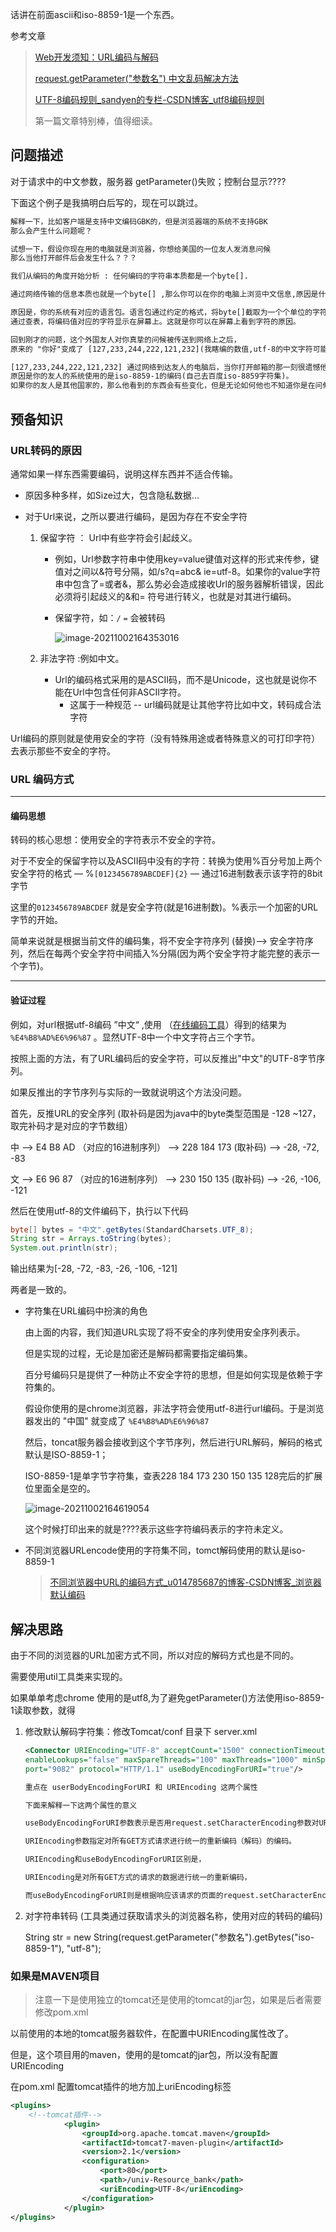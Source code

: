 话讲在前面ascii和iso-8859-1是一个东西。

参考文章

> [Web开发须知：URL编码与解码](https://www.cnblogs.com/liuhongfeng/p/5006341.html)
>
> [request.getParameter("参数名") 中文乱码解决方法](https://www.huaweicloud.com/articles/02a827f18fa1b19b09323a4a212ed75e.html)
>
> [UTF-8编码规则_sandyen的专栏-CSDN博客_utf8编码规则](https://blog.csdn.net/sandyen/article/details/1108168)
>
> 第一篇文章特别棒，值得细读。



## 问题描述

对于请求中的中文参数，服务器 getParameter()失败；控制台显示????



下面这个例子是我搞明白后写的，现在可以跳过。

```xml
解释一下，比如客户端是支持中文编码GBK的，但是浏览器端的系统不支持GBK
那么会产生什么问题呢？ 

试想一下，假设你现在用的电脑就是浏览器，你想给美国的一位友人发消息问候
那么当他打开邮件后会发生什么？？？

我们从编码的角度开始分析 : 任何编码的字符串本质都是一个byte[].

通过网络传输的信息本质也就是一个byte[] ,那么你可以在你的电脑上浏览中文信息,原因是什么？？

原因是，你的系统有对应的语言包。语言包通过约定的格式，将byte[]截取为一个个单位的字符编码。
通过查表，将编码值对应的字符显示在屏幕上。这就是你可以在屏幕上看到字符的原因。

回到刚才的问题，这个外国友人对你真挚的问候被传送到网络上之后，
原来的 "你好"变成了 [127,233,244,222,121,232](我瞎编的数值,utf-8的中文字符可能是3字节)

[127,233,244,222,121,232] 通过网络到达友人的电脑后，当你打开邮箱的那一刻很遗憾他看到的大概率就是 ????y?
原因是你的友人的系统使用的是iso-8859-1的编码(自己去百度iso-8859字符集)。
如果你的友人是其他国家的，那么他看到的东西会有些变化，但是无论如何他也不知道你是在问候他。
```

## 预备知识

### URL转码的原因

通常如果一样东西需要编码，说明这样东西并不适合传输。

- 原因多种多样，如Size过大，包含隐私数据...

- 对于Url来说，之所以要进行编码，是因为存在不安全字符

  1. 保留字符 ： Url中有些字符会引起歧义。

     - 例如，Url参数字符串中使用key=value键值对这样的形式来传参，键值对之间以&符号分隔，如/s?q=abc& ie=utf-8。如果你的value字符串中包含了=或者&，那么势必会造成接收Url的服务器解析错误，因此必须将引起歧义的&和= 符号进行转义，也就是对其进行编码。

     - 保留字符，如：`/`  `=` 会被转码

       ![image-20211002164353016](https://kkddyz-oss-image-hosting-service.oss-cn-hangzhou.aliyuncs.com/image/20211002164353.png)

  2. 非法字符 :例如中文。

     - Url的编码格式采用的是ASCII码，而不是Unicode，这也就是说你不能在Url中包含任何非ASCII字符。
       - 这属于一种规范 -- url编码就是让其他字符比如中文，转码成合法字符



Url编码的原则就是使用安全的字符（没有特殊用途或者特殊意义的可打印字符）去表示那些不安全的字符。

### URL 编码方式

---

#### 编码思想

转码的核心思想：使用安全的字符表示不安全的字符。

对于不安全的保留字符以及ASCII码中没有的字符：转换为使用%百分号加上两个安全字符的格式 — %`[0123456789ABCDEF]{2}` — 通过16进制数表示该字符的8bit字节

这里的`0123456789ABCDEF` 就是安全字符(就是16进制数)。%表示一个加密的URL字节的开始。

简单来说就是根据当前文件的编码集，将不安全字符序列 (替换)—> 安全字符序列，然后在每两个安全字符中间插入%分隔(因为两个安全字符才能完整的表示一个字节)。

---

#### 验证过程

例如，对url根据utf-8编码 ”中文“ ,使用 （[在线编码工具](https://tool.chinaz.com/tools/urlencode.aspx)）得到的结果为 `%E4%B8%AD%E6%96%87`  。显然UTF-8中一个中文字符占三个字节。

按照上面的方法，有了URL编码后的安全字符，可以反推出"中文"的UTF-8字节序列。

如果反推出的字节序列与实际的一致就说明这个方法没问题。

首先，反推URL的安全序列 (取补码是因为java中的byte类型范围是 -128 ~127，取完补码才是对应的字节数组）

中  —> E4 B8 AD （对应的16进制序列） —> 228 184  173 (取补码) —>  -28, -72, -83

文  —> E6 96 87  （对应的16进制序列） —> 230  150 135 (取补码) —>   -26, -106, -121

然后在使用utf-8的文件编码下，执行以下代码

```java
byte[] bytes = "中文".getBytes(StandardCharsets.UTF_8);
String str = Arrays.toString(bytes);
System.out.println(str);
```

输出结果为[-28, -72, -83, -26, -106, -121]

两者是一致的。

- 字符集在URL编码中扮演的角色

  由上面的内容，我们知道URL实现了将不安全的序列使用安全序列表示。

  但是实现的过程，无论是加密还是解码都需要指定编码集。

  百分号编码只是提供了一种防止不安全字符的思想，但是如何实现是依赖于字符集的。

  假设你使用的是chrome浏览器，非法字符会使用utf-8进行url编码。于是浏览器发出的 "中国" 就变成了 `%E4%B8%AD%E6%96%87`

  然后，toncat服务器会接收到这个字节序列，然后进行URL解码，解码的格式默认是ISO-8859-1；

  ISO-8859-1是单字节字符集，查表228 184  173  230  150 135 128完后的扩展位里面全是空的。

  ![image-20211002164619054](https://kkddyz-oss-image-hosting-service.oss-cn-hangzhou.aliyuncs.com/image/20211002164619.png)

  这个时候打印出来的就是????表示这些字符编码表示的字符未定义。

- 不同浏览器URLencode使用的字符集不同，tomct解码使用的默认是iso-8859-1

  > [不同浏览器中URL的编码方式_u014785687的博客-CSDN博客_浏览器默认编码](https://blog.csdn.net/u014785687/article/details/74078512)

## 解决思路

由于不同的浏览器的URL加密方式不同，所以对应的解码方式也是不同的。

需要使用util工具类来实现的。

如果单单考虑chrome  使用的是utf8,为了避免getParameter()方法使用iso-8859-1读取参数，就得

1. 修改默认解码字符集：修改Tomcat/conf 目录下 server.xml

   ```xml
   <Connector URIEncoding="UTF-8" acceptCount="1500" connectionTimeout="20000" 
   enableLookups="false" maxSpareThreads="100" maxThreads="1000" minSpareThreads="25" 
   port="9082" protocol="HTTP/1.1" useBodyEncodingForURI="true"/>
   
   重点在 userBodyEncodingForURI 和 URIEncoding 这两个属性
   
   下面来解释一下这两个属性的意义
   
   useBodyEncodingForURI参数表示是否用request.setCharacterEncoding参数对URL提交的数据和表单中GET方式提交的数据进行重新编码，在默认情况下，该参数为false。
   
   URIEncoding参数指定对所有GET方式请求进行统一的重新编码（解码）的编码。
   
   URIEncoding和useBodyEncodingForURI区别是，
   
   URIEncoding是对所有GET方式的请求的数据进行统一的重新编码，
   
   而useBodyEncodingForURI则是根据响应该请求的页面的request.setCharacterEncoding参数对数据进行的重新编码，不同的页面可以有不同的重新编码的编码。
   ```

2. 对字符串转码 (工具类通过获取请求头的浏览器名称，使用对应的转码的编码)

   String str = new String(request.getParameter("参数名").getBytes("iso-8859-1"), "utf-8");

### 如果是MAVEN项目

>  注意一下是使用独立的tomcat还是使用的tomcat的jar包，如果是后者需要修改pom.xml

以前使用的本地的tomcat服务器软件，在配置中URIEncoding属性改了。

但是，这个项目用的maven，使用的是tomcat的jar包，所以没有配置URIEncoding

在pom.xml 配置tomcat插件的地方加上uriEncoding标签

```xml
<plugins> 
	<!--tomcat插件-->
            <plugin>
                <groupId>org.apache.tomcat.maven</groupId>
                <artifactId>tomcat7-maven-plugin</artifactId>
                <version>2.1</version>
                <configuration>
                    <port>80</port>
                    <path>/univ-Resource_bank</path>
                    <uriEncoding>UTF-8</uriEncoding>
                </configuration>
            </plugin>
</plugins>
```

